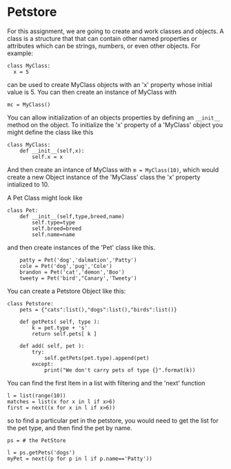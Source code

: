 # Petstore

For this assignment, we are going to create and work classes and objects.
A class is a structure that that can contain other named properties or attributes which can be strings, numbers, or even other objects.
For example:

```
class MyClass:
  x = 5
```

can be used to create MyClass objects with an 'x' property whose initial value is 5.
You can then create an instance of MyClass with

`mc = MyClass()`

You can allow initialization of an objects properties by defining an `__init__` method on the object. To initialize the 'x' property of a 'MyClass' object you might define the class like this

```
class MyClass:
	def __init__(self,x):
		self.x = x
```

And then create an intance of MyClass with `m = MyClass(10)`, which would create a new Object instance of the 'MyClass' class the 'x' property intialized to 10.




A Pet Class might look like

```
class Pet:
	def __init__(self,type,breed,name)
		self.type=type
		self.breed=breed
		self.name=name
```

and then create instances of the 'Pet' class like this.

```
	patty = Pet('dog','dalmation','Patty')
	cole = Pet('dog','pug','Cole')
	brandon = Pet('cat','demon','Boo')
	tweety = Pet('bird',"Canary','Tweety')
```

You can create a Petstore Object like this:

```
class Petstore:
	pets = {"cats":list(),"dogs":list(),"birds":list()}

	def getPets( self, type ):
		k = pet.type + 's'
		return self.pets[ k ]
	
	def add( self, pet ):
		try:
  			self.getPets(pet.type).append(pet)
		except:
  			print("We don't carry pets of type {}".format(k))
```

You can find the first Item in a list with filtering and the 'next' function

```
l = list(range(10))
matches = list(x for x in l if x>6)
first = next((x for x in l if x>6))
```

so to find a particular pet in the petstore, you would need to get the list for the pet type, and then find the pet by name.
```
ps = # the PetStore

l = ps.getPets('dogs')
myPet = next((p for p in l if p.name=='Patty'))

```
